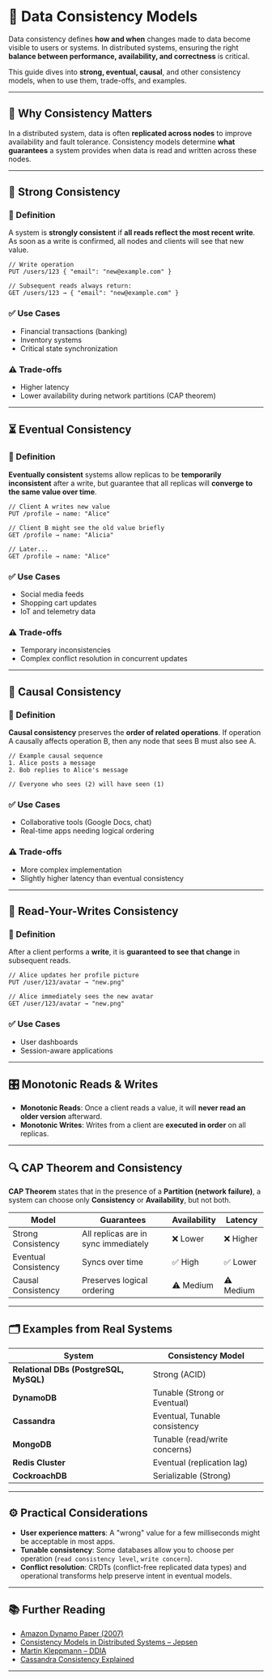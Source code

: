 # 🔁 Data Consistency Models

Data consistency defines **how and when** changes made to data become visible to users or systems. In distributed systems, ensuring the right **balance between performance, availability, and correctness** is critical.

This guide dives into **strong, eventual, causal**, and other consistency models, when to use them, trade-offs, and examples.

---

## 📌 Why Consistency Matters

In a distributed system, data is often **replicated across nodes** to improve availability and fault tolerance. Consistency models determine **what guarantees** a system provides when data is read and written across these nodes.

---

## 💪 Strong Consistency

### 🧠 Definition

A system is **strongly consistent** if **all reads reflect the most recent write**. As soon as a write is confirmed, all nodes and clients will see that new value.

```
// Write operation
PUT /users/123 { "email": "new@example.com" }

// Subsequent reads always return:
GET /users/123 → { "email": "new@example.com" }
```

### ✅ Use Cases
- Financial transactions (banking)
- Inventory systems
- Critical state synchronization

### ⚠️ Trade-offs
- Higher latency
- Lower availability during network partitions (CAP theorem)

---

## ⏳ Eventual Consistency

### 🧠 Definition

**Eventually consistent** systems allow replicas to be **temporarily inconsistent** after a write, but guarantee that all replicas will **converge to the same value over time**.

```
// Client A writes new value
PUT /profile → name: "Alice"

// Client B might see the old value briefly
GET /profile → name: "Alicia"

// Later...
GET /profile → name: "Alice"
```

### ✅ Use Cases
- Social media feeds
- Shopping cart updates
- IoT and telemetry data

### ⚠️ Trade-offs
- Temporary inconsistencies
- Complex conflict resolution in concurrent updates

---

## 🔗 Causal Consistency

### 🧠 Definition

**Causal consistency** preserves the **order of related operations**. If operation A causally affects operation B, then any node that sees B must also see A.

```
// Example causal sequence
1. Alice posts a message
2. Bob replies to Alice's message

// Everyone who sees (2) will have seen (1)
```

### ✅ Use Cases
- Collaborative tools (Google Docs, chat)
- Real-time apps needing logical ordering

### ⚠️ Trade-offs
- More complex implementation
- Slightly higher latency than eventual consistency

---

## 🧊 Read-Your-Writes Consistency

### 🧠 Definition

After a client performs a **write**, it is **guaranteed to see that change** in subsequent reads.

```
// Alice updates her profile picture
PUT /user/123/avatar → "new.png"

// Alice immediately sees the new avatar
GET /user/123/avatar → "new.png"
```

### ✅ Use Cases
- User dashboards
- Session-aware applications

---

## 🎛️ Monotonic Reads & Writes

- **Monotonic Reads**: Once a client reads a value, it will **never read an older version** afterward.
- **Monotonic Writes**: Writes from a client are **executed in order** on all replicas.

---

## 🔍 CAP Theorem and Consistency

**CAP Theorem** states that in the presence of a **Partition (network failure)**, a system can choose only **Consistency** or **Availability**, but not both.

| Model                 | Guarantees     | Availability | Latency  |
|-----------------------|----------------|--------------|----------|
| Strong Consistency    | All replicas are in sync immediately | ❌ Lower | ❌ Higher |
| Eventual Consistency  | Syncs over time | ✅ High | ✅ Lower |
| Causal Consistency    | Preserves logical ordering | ⚠️ Medium | ⚠️ Medium |

---

## 🗂️ Examples from Real Systems

| System           | Consistency Model     |
|------------------|------------------------|
| **Relational DBs (PostgreSQL, MySQL)** | Strong (ACID)             |
| **DynamoDB**      | Tunable (Strong or Eventual) |
| **Cassandra**     | Eventual, Tunable consistency |
| **MongoDB**       | Tunable (read/write concerns) |
| **Redis Cluster** | Eventual (replication lag)    |
| **CockroachDB**   | Serializable (Strong)         |

---

## ⚙️ Practical Considerations

- **User experience matters**: A "wrong" value for a few milliseconds might be acceptable in most apps.
- **Tunable consistency**: Some databases allow you to choose per operation (`read consistency level`, `write concern`).
- **Conflict resolution**: CRDTs (conflict-free replicated data types) and operational transforms help preserve intent in eventual models.

---

## 📚 Further Reading

- [Amazon Dynamo Paper (2007)](https://www.allthingsdistributed.com/files/amazon-dynamo-sosp2007.pdf)
- [Consistency Models in Distributed Systems – Jepsen](https://jepsen.io/)
- [Martin Kleppmann – DDIA](https://dataintensive.net/)
- [Cassandra Consistency Explained](https://cassandra.apache.org/doc/latest/architecture/dynamo.html)

---
